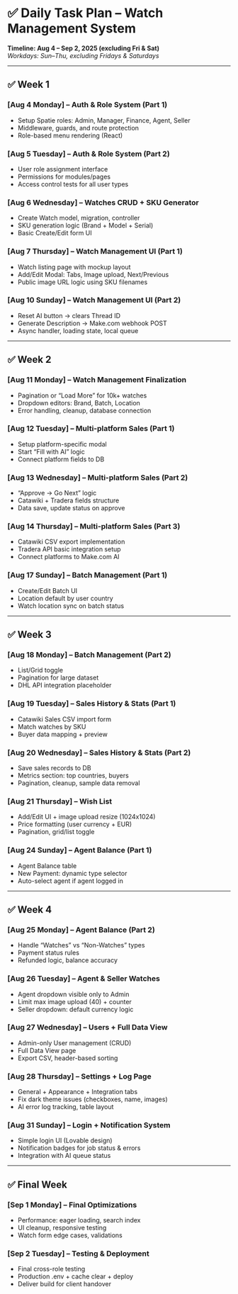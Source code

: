 # ✅ Daily Task Plan – Watch Management System

**Timeline: Aug 4 – Sep 2, 2025 (excluding Fri & Sat)**  
_Workdays: Sun–Thu, excluding Fridays & Saturdays_

---

## ✅ Week 1

### [Aug 4 Monday] – Auth & Role System (Part 1)

- Setup Spatie roles: Admin, Manager, Finance, Agent, Seller
- Middleware, guards, and route protection
- Role-based menu rendering (React)

### [Aug 5 Tuesday] – Auth & Role System (Part 2)

- User role assignment interface
- Permissions for modules/pages
- Access control tests for all user types

### [Aug 6 Wednesday] – Watches CRUD + SKU Generator

- Create Watch model, migration, controller
- SKU generation logic (Brand + Model + Serial)
- Basic Create/Edit form UI

### [Aug 7 Thursday] – Watch Management UI (Part 1)

- Watch listing page with mockup layout
- Add/Edit Modal: Tabs, Image upload, Next/Previous
- Public image URL logic using SKU filenames

### [Aug 10 Sunday] – Watch Management UI (Part 2)

- Reset AI button → clears Thread ID
- Generate Description → Make.com webhook POST
- Async handler, loading state, local queue

---

## ✅ Week 2

### [Aug 11 Monday] – Watch Management Finalization

- Pagination or “Load More” for 10k+ watches
- Dropdown editors: Brand, Batch, Location
- Error handling, cleanup, database connection

### [Aug 12 Tuesday] – Multi-platform Sales (Part 1)

- Setup platform-specific modal
- Start “Fill with AI” logic
- Connect platform fields to DB

### [Aug 13 Wednesday] – Multi-platform Sales (Part 2)

- “Approve → Go Next” logic
- Catawiki + Tradera fields structure
- Data save, update status on approve

### [Aug 14 Thursday] – Multi-platform Sales (Part 3)

- Catawiki CSV export implementation
- Tradera API basic integration setup
- Connect platforms to Make.com AI

### [Aug 17 Sunday] – Batch Management (Part 1)

- Create/Edit Batch UI
- Location default by user country
- Watch location sync on batch status

---

## ✅ Week 3

### [Aug 18 Monday] – Batch Management (Part 2)

- List/Grid toggle
- Pagination for large dataset
- DHL API integration placeholder

### [Aug 19 Tuesday] – Sales History & Stats (Part 1)

- Catawiki Sales CSV import form
- Match watches by SKU
- Buyer data mapping + preview

### [Aug 20 Wednesday] – Sales History & Stats (Part 2)

- Save sales records to DB
- Metrics section: top countries, buyers
- Pagination, cleanup, sample data removal

### [Aug 21 Thursday] – Wish List

- Add/Edit UI + image upload resize (1024x1024)
- Price formatting (user currency + EUR)
- Pagination, grid/list toggle

### [Aug 24 Sunday] – Agent Balance (Part 1)

- Agent Balance table
- New Payment: dynamic type selector
- Auto-select agent if agent logged in

---

## ✅ Week 4

### [Aug 25 Monday] – Agent Balance (Part 2)

- Handle “Watches” vs “Non-Watches” types
- Payment status rules
- Refunded logic, balance accuracy

### [Aug 26 Tuesday] – Agent & Seller Watches

- Agent dropdown visible only to Admin
- Limit max image upload (40) + counter
- Seller dropdown: default currency logic

### [Aug 27 Wednesday] – Users + Full Data View

- Admin-only User management (CRUD)
- Full Data View page
- Export CSV, header-based sorting

### [Aug 28 Thursday] – Settings + Log Page

- General + Appearance + Integration tabs
- Fix dark theme issues (checkboxes, name, images)
- AI error log tracking, table layout

### [Aug 31 Sunday] – Login + Notification System

- Simple login UI (Lovable design)
- Notification badges for job status & errors
- Integration with AI queue status

---

## ✅ Final Week

### [Sep 1 Monday] – Final Optimizations

- Performance: eager loading, search index
- UI cleanup, responsive testing
- Watch form edge cases, validations

### [Sep 2 Tuesday] – Testing & Deployment

- Final cross-role testing
- Production .env + cache clear + deploy
- Deliver build for client handover
